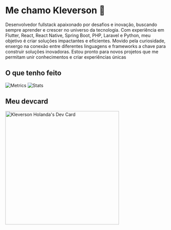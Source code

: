 # Me chamo Kleverson 👋

Desenvolvedor fullstack apaixonado por desafios e inovação, buscando sempre aprender e crescer no universo da tecnologia. Com experiência em Flutter, React, React Native, Spring Boot, PHP, Laravel e Python, meu objetivo é criar soluções impactantes e eficientes. Movido pela curiosidade, enxergo na conexão entre diferentes linguagens e frameworks a chave para construir soluções inovadoras. Estou pronto para novos projetos que me permitam unir conhecimentos e criar experiências únicas

## O que tenho feito
![Metrics](https://metrics.lecoq.io/kleverson?template=classic&base.header=0&gists=1&lines=1&config.timezone=America%2FToronto)
![Stats](https://github-readme-stats.vercel.app/api/top-langs?username=kleverson&show_icons=true&locale=en&layout=compact&theme=chartreuse-dark)

## Meu devcard
<a href="https://app.daily.dev/klevs"><img src="https://api.daily.dev/devcards/v2/wZk224qGSomzrJ38Ini3v.png?r=4a9" width="356" alt="Kleverson Holanda's Dev Card"/></a>
